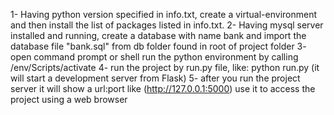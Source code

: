 1- Having python version specified in info.txt, create a virtual-environment and then install the list of packages listed in info.txt.
2- Having mysql server installed and running, create a database with name bank and import the database file "bank.sql" from db folder found in root of project folder
3- open command prompt or shell run the python environment by calling /env/Scripts/activate
4- run the project by run.py file, like: python run.py (it will start a development server from Flask)
5- after you run the project server it will show a url:port like (http://127.0.0.1:5000) use it to access the project using a web browser
